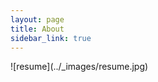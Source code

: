 ```yaml
---
layout: page
title: About
sidebar_link: true
---
```


<p class="message">
 ![resume](../_images/resume.jpg)
</p>

